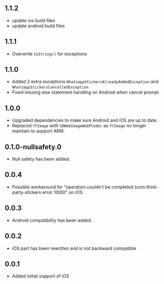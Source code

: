## 1.1.2

* update ios build files
* update android build files

## 1.1.1

* Overwrite `toString()` for exceptions

## 1.1.0

* Added 2 extra exceptions `WhatsappStickersAlreadyAddedException` and `WhatsappStickersCancelledException`
* Fixed missing else statement handling on Android when cancel prompt

## 1.0.0

* Upgraded dependencies to make sure Android and iOS are up to date.
* Replaced `YYImage` with `SDWebImageWebPCoder` as `YYImage` no longer maintain to support ARM.

## 0.1.0-nullsafety.0

* Null safety has been added.

## 0.0.4

* Possible workaround for "operation couldn't be completed (com.third-party-stickers error 1000)" on iOS.

## 0.0.3

* Android compatibility has been added.

## 0.0.2

* iOS part has been rewritten and is not backward compatible

## 0.0.1

* Added initial support of iOS
